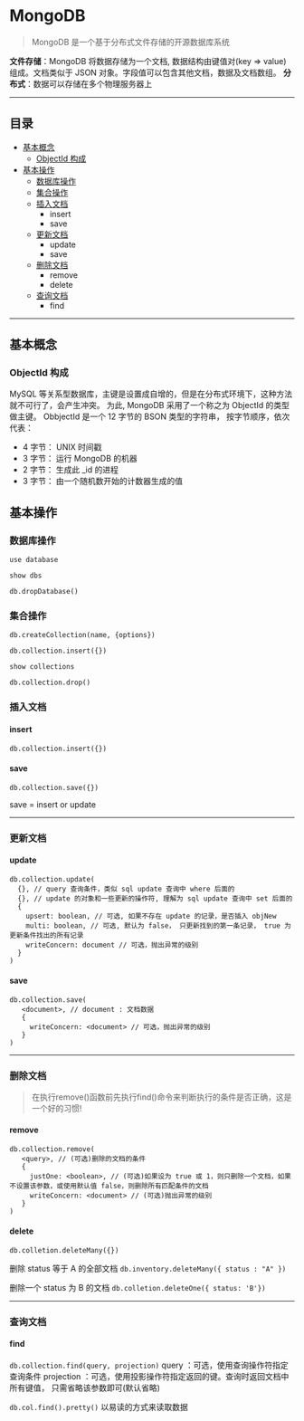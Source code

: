 # MongoDB
> MongoDB 是一个基于分布式文件存储的开源数据库系统

**文件存储**：MongoDB 将数据存储为一个文档, 数据结构由键值对(key => value) 组成。文档类似于 JSON 对象。字段值可以包含其他文档，数据及文档数组。
**分布式**：数据可以存储在多个物理服务器上

---

## 目录

* [基本概念](#基本概念)
  - [ObjectId 构成](#objectid-构成)
* [基本操作](#基本操作)
  - [数据库操作](#数据库操作)
  - [集合操作](#集合操作)
  - [插入文档](#插入文档)
    - insert
    - save
  - [更新文档](#更新文档)
    - update
    - save
  - [删除文档](#删除文档)
    - remove
    - delete
  - [查询文档](#查询文档)
    - find

---

## 基本概念

### ObjectId 构成

MySQL 等关系型数据库，主键是设置成自增的，但是在分布式环境下，这种方法就不可行了，会产生冲突。
为此, MongoDB 采用了一个称之为 ObjectId 的类型做主键。 ObbjectId 是一个 12 字节的 BSON 类型的字符串，
按字节顺序，依次代表：

* 4 字节： UNIX 时间戳
* 3 字节： 运行 MongoDB 的机器
* 2 字节： 生成此 _id 的进程
* 3 字节： 由一个随机数开始的计数器生成的值

## 基本操作

### 数据库操作

`use database`

`show dbs`

`db.dropDatabase()`

### 集合操作

`db.createCollection(name, {options})`

`db.collection.insert({})`

`show collections`

`db.collection.drop()`

### 插入文档

#### insert

`db.collection.insert({})`

#### save

`db.collection.save({})`

save =  insert or update  


---

### 更新文档

#### update
```
db.collection.update(
  {}, // query 查询条件，类似 sql update 查询中 where 后面的
  {}, // update 的对象和一些更新的操作符, 理解为 sql update 查询中 set 后面的
  {
    upsert: boolean, // 可选, 如果不存在 update 的记录，是否插入 objNew
    multi: boolean, // 可选, 默认为 false， 只更新找到的第一条记录， true 为更新条件找出的所有记录
    writeConcern: document // 可选，抛出异常的级别
  }
)
```

#### save
```
db.collection.save(
   <document>, // document : 文档数据
   {
     writeConcern: <document> // 可选，抛出异常的级别
   }
)
```

---
### 删除文档

> 在执行remove()函数前先执行find()命令来判断执行的条件是否正确，这是一个好的习惯!

#### remove
```
db.collection.remove(
   <query>, // (可选)删除的文档的条件
   {
     justOne: <boolean>, // (可选)如果设为 true 或 1，则只删除一个文档，如果不设置该参数，或使用默认值 false，则删除所有匹配条件的文档
     writeConcern: <document> // (可选)抛出异常的级别
   }
)
```

#### delete

`db.colletion.deleteMany({})`

删除 status 等于 A 的全部文档
`db.inventory.deleteMany({ status : "A" })`

删除一个 status 为 B 的文档
`db.colletion.deleteOne({ status: 'B'})`

---
### 查询文档

#### find

`db.collection.find(query, projection)`
query ：可选，使用查询操作符指定查询条件
projection ：可选，使用投影操作符指定返回的键。查询时返回文档中所有键值， 只需省略该参数即可(默认省略)


`db.col.find().pretty()`
以易读的方式来读取数据